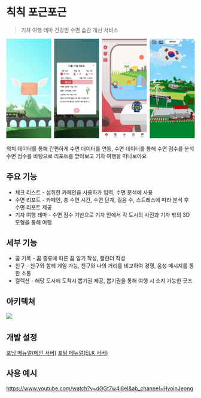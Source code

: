 # 칙칙 포근포근
>  기차 여행 테마 건강한 수면 습관 개선 서비스  

![](image.png)

워치 데이터를 통해 간편하게 수면 데이터를 연동, 수면 데이터를 통해 수면 점수를 분석  
수면 점수를 바탕으로 리포트를 받아보고 기차 여행을 떠나보아요


## 주요 기능
- 체크 리스트 - 섭취한 카페인을 사용자가 입력, 수면 분석에 사용
- 수면 리포트 - 카페인, 총 수면 시간, 수면 단계, 걸음 수, 스트레스에 따라 분석 후 수면 리포트 제공
- 기차 여행 테마 - 수면 점수 기반으로 기차 안에서 각 도시의 사진과 기차 밖의 3D 모형을 통해 여행


## 세부 기능
- 꿈 기록 - 꿈 종류에 따른 꿈 일기 작성, 캘린더 작성
- 친구 - 친구와 함께 게임 가능, 친구와 나의 거리를 비교하여 경쟁, 음성 메시지를 통한 소통
- 컬렉션 - 해당 도시에 도착시 뽑기권 제공, 뽑기권을 통해 여행 시 소지 가능한 굿즈

## 아키텍쳐
![](system.png)

## 개발 설정
[포닝 메뉴얼(메인 서버)](https://lab.ssafy.com/s09-final/S09P31E104/-/wikis/%ED%8F%AC%ED%8C%85-%EB%A9%94%EB%89%B4%EC%96%BC(%EB%A9%94%EC%9D%B8%EC%84%9C%EB%B2%84))
[포팅 메뉴얼(ELK 서버)](https://lab.ssafy.com/s09-final/S09P31E104/-/wikis/%ED%8F%AC%ED%8C%85-%EB%A9%94%EB%89%B4%EC%96%BC(ELK-%EC%84%9C%EB%B2%84))

## 사용 예시
https://www.youtube.com/watch?v=dGGt7w4j8eI&ab_channel=HyoinJeong
